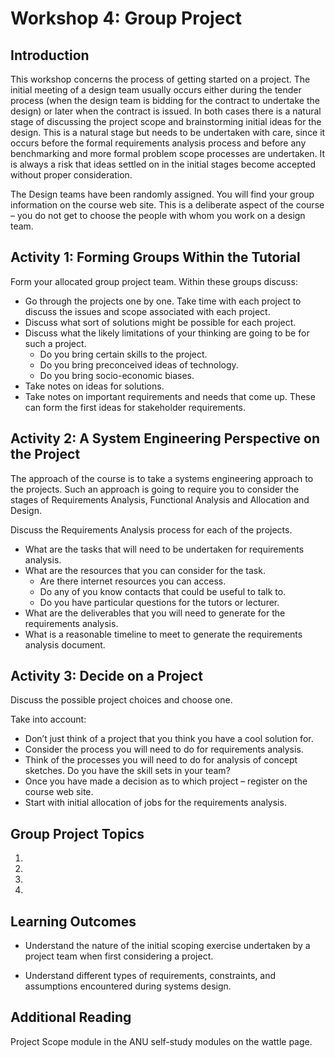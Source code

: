 # Workshop 4: Group Project 

## Introduction 
This workshop concerns the process of getting started on a project.  The initial meeting of a design team usually occurs either during the tender process (when the design team is bidding for the contract to undertake the design) or later when the contract is issued.  In both cases there is a natural stage of discussing the project scope and brainstorming initial ideas for the design.  This is a natural stage but needs to be undertaken with care, since it occurs before the formal requirements analysis process and before any benchmarking and more formal problem scope processes are undertaken.  It is always a risk that ideas settled on in the initial stages become accepted without proper consideration.

The Design teams have been randomly assigned.  You will find your group information on the course web site. This is a deliberate aspect of the course – you do not get to choose the people with whom you work on a design team. 

## Activity 1: Forming Groups Within the Tutorial
Form your allocated group project team. Within these groups discuss:
* Go through the projects one by one. Take time with each project to discuss the issues and scope associated with each project.
* Discuss what sort of solutions might be possible for each project.
* Discuss what the likely limitations of your thinking are going to be for such a project.
  * Do you bring certain skills to the project.
  * Do you bring preconceived ideas of technology.
  * Do you bring socio-economic biases.
* Take notes on ideas for solutions.
* Take notes on important requirements and needs that come up.  These can form the first ideas for stakeholder requirements. 


## Activity 2: A System Engineering Perspective on the Project  
The approach of the course is to take a systems engineering approach to the projects.  Such an approach is going to require you to consider the stages of Requirements Analysis, Functional Analysis and Allocation and Design.

Discuss the Requirements Analysis process for each of the projects.
* What are the tasks that will need to be undertaken for requirements analysis.
* What are the resources that you can consider for the task.
  * Are there internet resources you can access.
  * Do any of you know contacts that could be useful to talk to.
  * Do you have particular questions for the tutors or lecturer.  
* What are the deliverables that you will need to generate for the requirements analysis.
* What is a reasonable timeline to meet to generate the requirements analysis document. 



## Activity 3: Decide on a Project
Discuss the possible project choices and choose one.

Take into account:
* Don’t just think of a project that you think you have a cool solution for.
* Consider the process you will need to do for requirements analysis.
* Think of the processes you will need to do for analysis of concept sketches.  Do you have the skill sets in your team?
* Once you have made a decision as to which project – register on the course web site.
* Start with initial allocation of jobs for the requirements analysis.  

## Group Project Topics
1. []()
2. []()
3. []()
4. []()

## Learning Outcomes 

* Understand the nature of the initial scoping exercise undertaken by a project team when first considering a project.  

* Understand different types of requirements, constraints, and assumptions encountered during systems design.

## Additional Reading 

Project Scope module in the ANU self-study modules on the wattle page.






